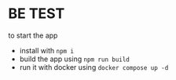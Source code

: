 # BE TEST

to start the app

- install with `npm i`
- build the app using `npm run build`
- run it with docker using `docker compose up -d`
